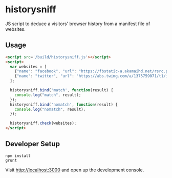 # historysniff

JS script to deduce a visitors' browser history from a manifest file of websites.

## Usage

```html
<script src='/build/historysniff.js'></script>
<script>
  var websites = [
    {"name": "facebook", "url": "https://fbstatic-a.akamaihd.net/rsrc.php/v2/yh/r/xQ0DwmqUr-m.png"},
    {"name": "twitter", "url": "https://abs.twimg.com/a/1375759071/t1/img/twitter_web_sprite_icons.png"}
  ];

  historysniff.bind('match', function(result) {
    console.log("match", result);
  });
  historysniff.bind('nomatch', function(result) {
    console.log("nomatch", result);
  });

  historysniff.check(websites);
</script>
```

## Developer Setup

```
npm install
grunt
```

Visit <http://localhost:3000> and open up the development console.
